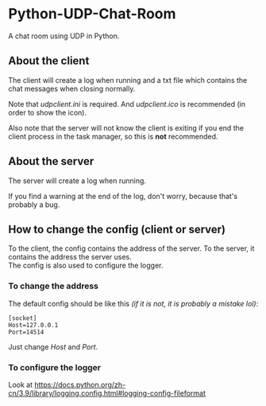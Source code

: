 # Python-UDP-Chat-Room
A chat room using UDP in Python.

## About the client
The client will create a log when running and a txt file which contains the chat messages when closing normally.

Note that *udpclient.ini* is required. And *udpclient.ico* is recommended (in order to show the icon).  

Also note that the server will not know the client is exiting if you end the client process in the task manager, so this is **not** recommended.

## About the server
The server will create a log when running.

If you find a warning at the end of the log, don't worry, because that's probably a bug. 

## How to change the config (client or server)
To the client, the config contains the address of the server. To the server, it contains the address the server uses.   
The config is also used to configure the logger.   
### To change the address
The default config should be like this *(if it is not, it is probably a mistake lol)*:
```
[socket]
Host=127.0.0.1
Port=14514
```
Just change *Host* and *Port*.
### To configure the logger
Look at <https://docs.python.org/zh-cn/3.9/library/logging.config.html#logging-config-fileformat>
